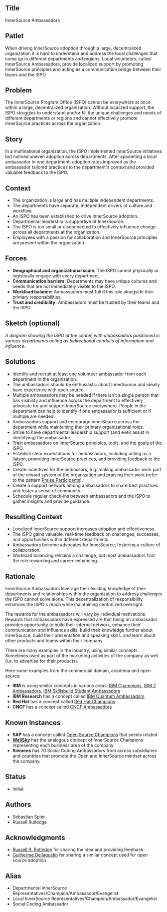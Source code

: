 ## Title

InnerSource Ambassadors

## Patlet

When driving InnerSource adoption through a large, decentralized organization it is hard to understand and address the local challenges that come up in different departments and regions.
Local volunteers, called InnerSource Ambassadors, provide localized support by promoting InnerSource principles and acting as a communication bridge between their teams and the ISPO.

## Problem

The InnerSource Program Office (ISPO) cannot be everywhere at once within a large, decentralized organization. Without localized support, the ISPO struggles to understand and/or fill the unique challenges and needs of different departments or regions and cannot effectively promote InnerSource practices across the organization.

## Story

In a multinational organization, the ISPO implemented InnerSource initiatives but noticed uneven adoption across departments. After appointing a local ambassador in one department, adoption rates improved as the ambassador tailored practices to the department's context and provided valuable feedback to the ISPO.

## Context

- The organization is large and has multiple independent departments.
- The departments have separate, independent drivers of culture and workflow.
- An ISPO has been established to drive InnerSource adoption.
- Departmental leadership is supportive of InnerSource.
- The ISPO is too small or disconnected to effectively influence change across all departments at the organization.
- Employees with a passion for collaboration and InnerSource principles are present within the organization.

## Forces

- **Geographical and organizational scale:** The ISPO cannot physically or logistically engage with every department.
- **Communication barriers:** Departments may have unique cultures and needs that are not immediately visible to the ISPO.
- **Workload balance:** Ambassadors must fulfill this role alongside their primary responsibilities.
- **Trust and credibility:** Ambassadors must be trusted by their teams and the ISPO.

## Sketch (optional)

*A diagram showing the ISPO at the center, with ambassadors positioned in various departments acting as bidirectional conduits of information and influence.*

## Solutions

- Identify and recruit at least one volunteer ambassador from each department in the organization.
- The ambassadors should be enthusiastic about InnerSource and ideally have experience with open source.
- Multiple ambassadors may be needed if there isn't a single person that has visibility and influence across the department to effectively advocate for and support InnerSource everywhere. People in the department can help to identify if one ambassador is sufficient or if multiple are needed.
- Ambassadors support and encourage InnerSource across the department while maintaining their primary organizational roles.
- Strive to have departmental leadership support (and even assist in identifying) the ambassador.
- Train ambassadors on InnerSource principles, tools, and the goals of the ISPO.
- Establish clear expectations for ambassadors, including acting as a liaison, promoting InnerSource practices, and providing feedback to the ISPO.
- Create incentives for the ambassors, e.g. making ambassador work part of the reward system of the organization and praising their work (refer to the pattern [Praise Participants](../2-structured/praise-participants.md)).
- Create a support network among ambassadors to share best practices and foster a sense of community.
- Schedule regular check-ins between ambassadors and the ISPO to gather insights and provide guidance.

## Resulting Context

- Localized InnerSource support increases adoption and effectiveness.
- The ISPO gains valuable, real-time feedback on challenges, successes, and opportunities within different departments.
- Ambassadors become advocates for InnerSource, fostering a culture of collaboration.
- Workload balancing remains a challenge, but most ambassadors find the role rewarding and career-enhancing.

## Rationale

InnerSource Ambassadors leverage their existing knowledge of their departments and relationships within the organization to address challenges the ISPO cannot solve alone. This decentralization of responsibility enhances the ISPO's reach while maintaining centralized oversight.

The rewards for the ambassadors will vary by individual motivations. Rewards that ambassadors have expressed are that being an ambassador provides opportunity to build their internal network, enhance their communication and influence skills, build their knowledge further about InnerSource, build their presentation and speaking skills, and learn about other products and teams within their company.

There are many examples in the industry, using similar concepts. Sometimes used as part of the marketing activities of the company as well (i.e. to advertise for their products).

Here some examples from the commercial domain, academa and open source:

- **IBM** is using similar concepts in various areas: [IBM Champions](https://www.ibm.com/community/ibm-champions/), [IBM Z Ambassadors](https://www.yourbigyear.com/ibm-z-student-ambassador-program), [IBM Skillsbuild Student Ambassadors](https://www.yourbigyear.com/ibm-skillsbuild-ambassador-program)
- **IBM Research** has a concept called [IBM Quantum Ambassadors](https://www.ibm.com/training/badge/ibm-quantum-associate-ambassador)
- **Red Hat** has a concept called [Red Hat Champions](https://access.redhat.com/champions)
- **CNCF** has a concept called [CNCF Ambassadors](https://www.cncf.io/people/ambassadors/application-process/)

## Known Instances

- **SAP** has a concept called [Open Source Champions](https://community.sap.com/t5/open-source-blogs/sap-open-source-champions/ba-p/13539587) that seems related
- **[WellSky](https://wellsky.com/)** has the analogous concept of InnerSource Champions representing each business area of the company.
- **Siemens** has 70 Social Coding Ambassadors from across subsidiaries and countries that promote the Open and InnerSource mindset across the company.

## Status

- Initial

## Authors

- Sebastian Spier
- Russell Rutledge

## Acknowledgments

- [Russell R. Rutledge](https://github.com/rrrutledge) for sharing the idea and providing feedback
- [Guilherme Dellagustin](https://github.com/dellagustin-sap) for sharing a similar concept used for open source adoption

## Alias

- Departmental InnerSource Representatives/Champion/Ambassador/Evangelist
- Local InnerSource Representatives/Champion/Ambassador/Evangelist
- Social Coding Ambassador
